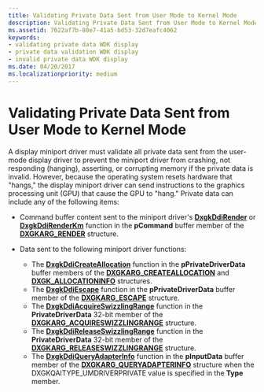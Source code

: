 ```yaml
---
title: Validating Private Data Sent from User Mode to Kernel Mode
description: Validating Private Data Sent from User Mode to Kernel Mode
ms.assetid: 7022af7b-80e7-41a5-bd53-32d7eafc4062
keywords:
- validating private data WDK display
- private data validation WDK display
- invalid private data WDK display
ms.date: 04/20/2017
ms.localizationpriority: medium
---
```


# Validating Private Data Sent from User Mode to Kernel Mode


A display miniport driver must validate all private data sent from the user-mode display driver to prevent the miniport driver from crashing, not responding (hanging), asserting, or corrupting memory if the private data is invalid. However, because the operating system resets hardware that "hangs," the display miniport driver can send instructions to the graphics processing unit (GPU) that cause the GPU to "hang." Private data can include any of the following items:

-   Command buffer content sent to the miniport driver's [**DxgkDdiRender**](https://docs.microsoft.com/windows-hardware/drivers/ddi/content/d3dkmddi/nc-d3dkmddi-dxgkddi_render) or [**DxgkDdiRenderKm**](https://docs.microsoft.com/windows-hardware/drivers/ddi/content/d3dkmddi/nc-d3dkmddi-dxgkddi_renderkm) function in the **pCommand** buffer member of the [**DXGKARG\_RENDER**](https://docs.microsoft.com/windows-hardware/drivers/ddi/content/d3dkmddi/ns-d3dkmddi-_dxgkarg_render) structure.

-   Data sent to the following miniport driver functions:
    -   The [**DxgkDdiCreateAllocation**](https://docs.microsoft.com/windows-hardware/drivers/ddi/content/d3dkmddi/nc-d3dkmddi-dxgkddi_createallocation) function in the **pPrivateDriverData** buffer members of the [**DXGKARG\_CREATEALLOCATION**](https://docs.microsoft.com/windows-hardware/drivers/ddi/content/d3dkmddi/ns-d3dkmddi-_dxgkarg_createallocation) and [**DXGK\_ALLOCATIONINFO**](https://docs.microsoft.com/windows-hardware/drivers/ddi/content/d3dkmddi/ns-d3dkmddi-_dxgk_allocationinfo) structures.
    -   The [**DxgkDdiEscape**](https://docs.microsoft.com/windows-hardware/drivers/ddi/content/d3dkmddi/nc-d3dkmddi-dxgkddi_escape) function in the **pPrivateDriverData** buffer member of the [**DXGKARG\_ESCAPE**](https://docs.microsoft.com/windows-hardware/drivers/ddi/content/d3dkmddi/ns-d3dkmddi-_dxgkarg_escape) structure.
    -   The [**DxgkDdiAcquireSwizzlingRange**](https://docs.microsoft.com/windows-hardware/drivers/ddi/content/d3dkmddi/nc-d3dkmddi-dxgkddi_acquireswizzlingrange) function in the **PrivateDriverData** 32-bit member of the [**DXGKARG\_ACQUIRESWIZZLINGRANGE**](https://docs.microsoft.com/windows-hardware/drivers/ddi/content/d3dkmddi/ns-d3dkmddi-_dxgkarg_acquireswizzlingrange) structure.
    -   The [**DxgkDdiReleaseSwizzlingRange**](https://docs.microsoft.com/windows-hardware/drivers/ddi/content/d3dkmddi/nc-d3dkmddi-dxgkddi_releaseswizzlingrange) function in the **PrivateDriverData** 32-bit member of the [**DXGKARG\_RELEASESWIZZLINGRANGE**](https://docs.microsoft.com/windows-hardware/drivers/ddi/content/d3dkmddi/ns-d3dkmddi-_dxgkarg_releaseswizzlingrange) structure.
    -   The [**DxgkDdiQueryAdapterInfo**](https://docs.microsoft.com/windows-hardware/drivers/ddi/content/d3dkmddi/nc-d3dkmddi-dxgkddi_queryadapterinfo) function in the **pInputData** buffer member of the [**DXGKARG\_QUERYADAPTERINFO**](https://docs.microsoft.com/windows-hardware/drivers/ddi/content/d3dkmddi/ns-d3dkmddi-_dxgkarg_queryadapterinfo) structure when the DXGKQAITYPE\_UMDRIVERPRIVATE value is specified in the **Type** member.

 

 






